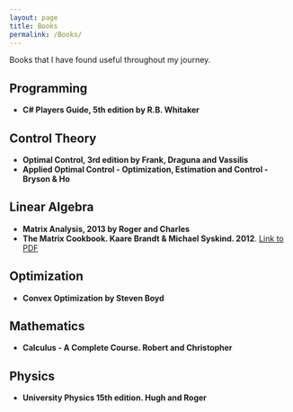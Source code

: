 ```yaml
---
layout: page
title: Books
permalink: /Books/
---
```


Books that I have found useful throughout my journey.

## Programming

* **C# Players Guide, 5th edition by R.B. Whitaker**

## Control Theory

* **Optimal Control, 3rd edition by Frank, Draguna and Vassilis**
* **Applied Optimal Control - Optimization, Estimation and Control - Bryson & Ho**

## Linear Algebra

* **Matrix Analysis, 2013 by Roger and Charles**
* **The Matrix Cookbook. Kaare Brandt & Michael Syskind. 2012**. [Link to PDF](https://www.math.uwaterloo.ca/~hwolkowi/matrixcookbook.pdf)

## Optimization

* **Convex Optimization by Steven Boyd**

## Mathematics

* **Calculus - A Complete Course. Robert and Christopher**

## Physics

* **University Physics 15th edition. Hugh and Roger**
